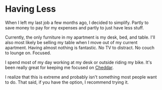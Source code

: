 # Having Less

When I left my last job a few months ago, I decided to simplify. Partly to save money to pay for my expenses and partly to just have less stuff.

Currently, the only furniture in my apartment is my desk, bed, and table. I'll also most likely be selling my table when I move out of my current apartment. Having almost nothing is fantastic. No TV to distract. No couch to lounge on. Focused.

I spend most of my day working at my desk or outside riding my bike. It's been really great for keeping me focused on [Cheddar](https://cheddarapp.com).

I realize that this is extreme and probably isn't something most people want to do. That said, if you have the option, I recommend trying it.
